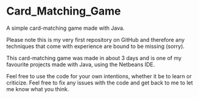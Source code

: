 Card_Matching_Game
==================

A simple card-matching game made with Java. 

Please note this is my very first repository on GitHub and therefore any techniques that come with experience are 
bound to be missing (sorry).

This card-matching game was made in about 3 days and is one of my favourite projects made with Java, using the Netbeans
IDE. 

Feel free to use the code for your own intentions, whether it be to learn or criticize. Feel free to fix any issues with
the code and get back to me to let me know what you think. 

